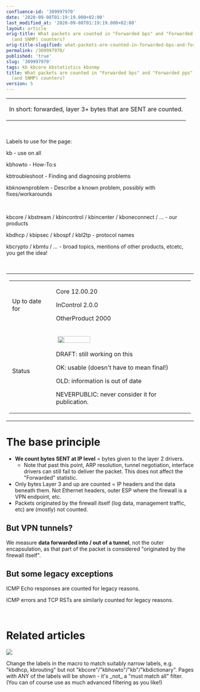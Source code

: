 ```yaml
---
confluence-id: '309997970'
date: '2020-09-08T01:19:19.000+02:00'
last_modified_at: '2020-09-08T01:19:19.000+02:00'
layout: article
orig-title: What packets are counted in "Forwarded bps" and "Forwarded pps" statistics
  (and SNMP) counters?
orig-title-slugified: what-packets-are-counted-in-forwarded-bps-and-forwarded-pps-statistics-and-snmp-counters-
permalink: /309997970/
published: 'true'
slug: '309997970'
tags: kb kbcore kbstatistics kbsnmp
title: What packets are counted in "Forwarded bps" and "Forwarded pps" statistics
  (and SNMP) counters?
version: 5
---
```


<div class="contentLayout2">
<div class="columnLayout two-equal" data-layout="two-equal">
<div class="cell normal" data-type="normal">
<div class="innerCell">
<table class="wysiwyg-macro" data-macro-name="excerpt" data-macro-id="2a6e168f-b284-4015-a70f-5110bdc4ede8" data-macro-parameters="atlassian-macro-output-type=INLINE" data-macro-schema-version="1" style="background-image: url(/plugins/servlet/confluence/placeholder/macro-heading?definition=e2V4Y2VycHQ6YXRsYXNzaWFuLW1hY3JvLW91dHB1dC10eXBlPUlOTElORX0&amp;locale=en_GB&amp;version=2); background-repeat: no-repeat;" data-macro-body-type="RICH_TEXT"><tr><td class="wysiwyg-macro-body"><p>In short: forwarded, layer 3+ bytes that are SENT are counted.</p></td></tr></table><p><br /></p><p><span class="text-placeholder">Labels to use for the page: </span></p><p><span class="text-placeholder">kb - use on all </span></p><p><span class="text-placeholder">kbhowto - How-To:s</span></p><p><span class="text-placeholder">kbtroubleshoot - Finding and diagnosing problems </span></p><p><span class="text-placeholder">kbknownproblem - Describe a known problem, possibly with fixes/workarounds </span></p><p><br /></p><p><span class="text-placeholder">kbcore / kbstream / kbincontrol / kbincenter / kboneconnect / ... - our products </span></p><p><span class="text-placeholder">kbdhcp / kbipsec / kbospf / kbl2tp - protocol names </span></p><p><span class="text-placeholder">kbcrypto / kbmtu / ... - broad topics, mentions of other products, etcetc, you get the idea! </span></p><p><br /></p></div>
</div>
<div class="cell normal" data-type="normal">
<div class="innerCell">
<table class="wysiwyg-macro" data-macro-name="details" data-macro-id="d6c80c04-42e9-45c0-8446-1df87ed8ca22" data-macro-schema-version="1" style="background-image: url(/plugins/servlet/confluence/placeholder/macro-heading?definition=e2RldGFpbHN9&amp;locale=en_GB&amp;version=2); background-repeat: no-repeat;" data-macro-body-type="RICH_TEXT"><tr><td class="wysiwyg-macro-body"><table class="wrapped confluenceTable"><colgroup> <col /> <col /> </colgroup><tbody><tr><td class="confluenceTd"><p>Up to date for</p></td><td class="confluenceTd"><p>Core 12.00.20</p><p><span class="text-placeholder">InControl 2.0.0 </span></p><p><span class="text-placeholder">OtherProduct 2000 </span></p></td></tr><tr><td colspan="1" class="confluenceTd">Status</td><td colspan="1" class="confluenceTd"><div class="content-wrapper"><p> <img class="editor-inline-macro" height="18" width="88" src="/plugins/servlet/status-macro/placeholder?title=OK&amp;colour=Green" data-macro-name="status" data-macro-id="000e7e8f-43e7-42ba-90a3-a0bc34ddfd27" data-macro-parameters="colour=Green|title=OK" data-macro-schema-version="1"> </p><p><span class="text-placeholder">DRAFT: still working on this </span></p><p><span class="text-placeholder">OK: usable (doesn't have to mean final!) </span></p><p><span class="text-placeholder">OLD: information is out of date </span></p><p><span class="text-placeholder">NEVERPUBLIC: never consider it for publication.</span></p></div></td></tr></tbody></table></td></tr></table></div>
</div>
</div>
<div class="columnLayout single" data-layout="single">
<div class="cell normal" data-type="normal">
<div class="innerCell">
<h1>The base principle</h1><ul><li><strong>We count bytes SENT at IP level</strong> = bytes given to the layer 2 drivers. <br /><ul><li>Note that past this point, ARP resolution, tunnel negotiation, interface drivers can still fail to deliver the packet. This does not affect the &quot;Forwarded&quot; statistic.</li></ul></li><li>Only bytes Layer 3 and up are counted = IP headers and the data beneath them. Not Ethernet headers, outer ESP where the firewall is a VPN endpoint, etc.</li><li>Packets originated by the firewall itself (log data, management traffic, etc) are (mostly) not counted.</li></ul><h2>But VPN tunnels?</h2><p>We measure <strong>data forwarded into / out of a tunnel</strong>, not the outer encapsulation, as that part of the packet is considered &quot;originated by the firewall itself&quot;.</p><h2>But some legacy exceptions</h2><p>ICMP Echo responses are counted for legacy reasons.</p><p>ICMP errors and TCP RSTs are similarly counted for legacy reasons.</p><p><br /></p></div>
</div>
</div>
<div class="columnLayout single" data-layout="single">
<div class="cell normal" data-type="normal">
<div class="innerCell">
<h1>Related articles</h1><p><img class="editor-inline-macro" src="/plugins/servlet/confluence/placeholder/macro?definition=e2NvbnRlbnRieWxhYmVsOnNvcnQ9bW9kaWZpZWR8ZXhjZXJwdFR5cGU9cmljaCBjb250ZW50fGNxbD1sYWJlbCBpbiAoImtic3RhdGlzdGljcyIsImtic25tcCIpIGFuZCB0eXBlID0gInBhZ2UifQ&amp;locale=en_GB&amp;version=2" data-macro-name="contentbylabel" data-macro-id="09f84fb0-0e4a-4e28-bf7e-73c9368f4574" data-macro-parameters="cql=label in (&quot;kbstatistics&quot;,&quot;kbsnmp&quot;) and type \= &quot;page&quot;|excerptType=rich content|sort=modified" data-macro-schema-version="3"></p><p><span class="text-placeholder"> Change the labels in the macro to match suitably narrow labels, e.g. "kbdhcp, kbrouting" but not "kbcore"/"kbhowto"/"kb"/"kbdictionary". Pages with ANY of the labels will be shown - it's _not_ a "must match all" filter. (You can of course use as much advanced filtering as you like!) </span></p><p><br /></p><p><br /></p></div>
</div>
</div>
</div>